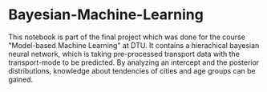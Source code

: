 # Bayesian-Machine-Learning

This notebook is part of the final project which was done for the course "Model-based Machine Learning" at DTU.
It contains a hierachical bayesian neural network, which is taking pre-processed transport data with the transport-mode to be predicted.
By analyzing an intercept and the posterior distributions, knowledge about tendencies of cities and age groups can be gained.

